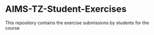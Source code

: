 # AIMS-TZ-Student-Exercises
This repository contains the exercise submissions by students for the course
